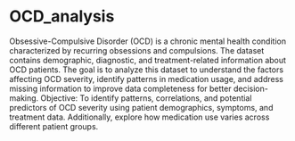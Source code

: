 # OCD_analysis
Obsessive-Compulsive Disorder (OCD) is a chronic mental health condition characterized by recurring 
obsessions and compulsions. The dataset contains demographic, diagnostic, and treatment-related 
information about OCD patients. The goal is to analyze this dataset to understand the factors affecting 
OCD severity, identify patterns in medication usage, and address missing information to improve data 
completeness for better decision-making. 
Objective: 
To identify patterns, correlations, and potential predictors of OCD severity using patient demographics, 
symptoms, and treatment data. Additionally, explore how medication use varies across different 
patient groups. 
